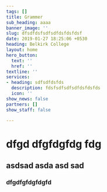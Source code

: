 ```yaml
---
tags: []
title: Grammer
sub_heading: aaaa
banner_image: ''
slug: dfsdfdsfsdfsdfdsfdsfdsf
date: 2019-01-27 18:25:06 +0530
heading: Belkirk College
layout: home
hero_button:
  text: ''
  href: ''
textline: ''
services:
- heading: sdfsdfdsfds
  description: fdsfsdfsdfsdfdsfdsfds
  icon: ''
show_news: false
partners: []
show_staff: false

---
```

# dfgd dfgfdgfdg fdg 
## asdsad asda asd sad 


### dfgdfgfdgfdgfd
